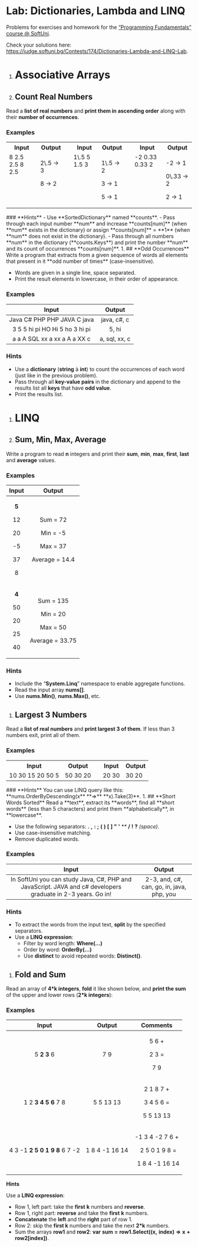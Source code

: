 ﻿
# **Lab: Dictionaries, Lambda and LINQ**
Problems for exercises and homework for the [“Programming Fundamentals” course @ SoftUni](https://softuni.bg/courses/programming-fundamentals).

Check your solutions here: <https://judge.softuni.bg/Contests/174/Dictionaries-Lambda-and-LINQ-Lab>.
1. # **Associative Arrays**
1. ## **Count Real Numbers**
Read a **list of real numbers** and **print them in ascending order** along with their **number of occurrences**.
### **Examples**

<table><tr><th colspan="1" valign="top"><b>Input</b></th><th colspan="1" valign="top"><b>Output</b></th><th colspan="1" rowspan="2" valign="top"></th><th colspan="1" valign="top"><b>Input</b></th><th colspan="1" valign="top"><b>Output</b></th><th colspan="1" rowspan="2" valign="top"></th><th colspan="1" valign="top"><b>Input</b></th><th colspan="1" valign="top"><b>Output</b></th></tr>
<tr><td colspan="1" valign="top">8 2.5 2.5 8 2.5</td><td colspan="1" valign="top"><p>2\.5 -> 3</p><p>8 -> 2</p></td><td colspan="1" valign="top">1\.5 5 1.5 3</td><td colspan="1" valign="top"><p>1\.5 -> 2</p><p>3 -> 1</p><p>5 -> 1</p></td><td colspan="1" valign="top">-2 0.33 0.33 2</td><td colspan="1" valign="top"><p>-2 -> 1</p><p>0\.33 -> 2</p><p>2 -> 1</p></td></tr>
</table>
### **Hints**
- Use **SortedDictionary<double,** **int>** named **counts**.
- Pass through each input number **num** and increase **counts[num]** (when **num** exists in the dictionary) or assign **counts[num]** = **1** (when **num** does not exist in the dictionary).
- Pass through all numbers **num** in the dictionary (**counts.Keys**) and print the number **num** and its count of occurrences **counts[num]**.
1. ## **Odd Occurrences**
Write a program that extracts from a given sequence of words all elements that present in it **odd number of times** (case-insensitive).

- Words are given in a single line, space separated.
- Print the result elements in lowercase, in their order of appearance.
### **Examples**

|**Input**|**Output**|
| :-: | :-: |
|Java C# PHP PHP JAVA C java|java, c#, c|
|3 5 5 hi pi HO Hi 5 ho 3 hi pi|5, hi|
|a a A SQL xx a xx a A a XX c|a, sql, xx, c|
### **Hints**
- Use a **dictionary** (**string** à **int**) to count the occurrences of each word (just like in the previous problem).
- Pass through all **key-value pairs** in the dictionary and append to the results list all **keys** that have **odd value**.
- Print the results list.
1. # **LINQ**
1. ## **Sum, Min, Max, Average**
Write a program to read **n** integers and print their **sum**, **min**, **max**, **first**, **last** and **average** values.
### **Examples**

|**Input**|**Output**|
| :-: | :-: |
|<p>**5**</p><p>12</p><p>20</p><p>-5</p><p>37</p><p>8</p>|<p>Sum = 72</p><p>Min = -5</p><p>Max = 37</p><p>Average = 14.4</p>|
|<p>**4**</p><p>50</p><p>20</p><p>25</p><p>40</p>|<p>Sum = 135</p><p>Min = 20</p><p>Max = 50</p><p>Average = 33.75</p>|
### **Hints**
- Include the “**System.Linq**” namespace to enable aggregate functions.
- Read the input array **nums[]**.
- Use **nums.Min()**, **nums.Max()**, etc.
1. ## **Largest 3 Numbers**
Read a **list of real numbers** and **print largest 3 of them**. If less than 3 numbers exit, print all of them.
### **Examples**

<table><tr><th colspan="1" valign="top"><b>Input</b></th><th colspan="1" valign="top"><b>Output</b></th><th colspan="1" rowspan="2" valign="top"></th><th colspan="1" valign="top"><b>Input</b></th><th colspan="1" valign="top"><b>Output</b></th></tr>
<tr><td colspan="1" valign="top">10 30 15 20 50 5</td><td colspan="1" valign="top">50 30 20</td><td colspan="1" valign="top">20 30</td><td colspan="1" valign="top">30 20</td></tr>
</table>
### **Hints**
You can use LINQ query like this: **nums.OrderByDescending(x** **=>** **x).Take(3)**.
1. ## **Short Words Sorted**
Read a **text**, extract its **words**, find all **short words** (less than 5 characters) and print them **alphabetically**, in **lowercase**.

- Use the following separators: **.** **,** **:** **;** **(** **)** **[** **]** **"** **'** **\** **/** **!** **?** *(space)*.
- Use case-insensitive matching.
- Remove duplicated words.
### **Examples**

|**Input**|**Output**|
| :-: | :-: |
|In SoftUni you can study Java, C#, PHP and JavaScript. JAVA and c# developers graduate in 2-3 years. Go in!|2-3, and, c#, can, go, in, java, php, you|
### **Hints**
- To extract the words from the input text, **split** by the specified separators.
- Use a **LINQ expression**:
  - Filter by word length: **Where(…)**
  - Order by word: **OrderBy(…)**
  - Use **distinct** to avoid repeated words: **Distinct()**.
1. ## **Fold and Sum**
Read an array of **4\*k integers**, **fold** it like shown below, and **print the sum** of the upper and lower rows (**2\*k integers**):

### **Examples**

|**Input**|**Output**|**Comments**|
| :-: | :-: | :-: |
|5 **2 3** 6|7 9|<p>5  6  +</p><p>2  3  =</p><p>7  9</p>|
|1 2 **3 4 5 6** 7 8|5 5 13 13|<p>2  1  8  7  +</p><p>3  4  5  6  =</p><p>5  5 13 13</p>|
|4 3 -1 **2 5 0 1 9 8** 6 7 -2|1 8 4 -1 16 14|<p>-1  3  4 -2  7  6  +</p><p>` `2  5  0  1  9  8  =</p><p>` `1  8  4 -1 16 14</p>|

**Hints**

Use a **LINQ expression**:

- Row 1, left part: take the **first** **k** numbers and **reverse**.
- Row 1, right part: **reverse** and take the **first** **k** numbers.
- **Concatenate** the **left** and the **right** part of row 1.
- Row 2: skip the **first k** numbers and take the next **2\*k** numbers.
- Sum the arrays **row1** and **row2**: **var** **sum** **=** **row1.Select((x,** **index)** **=>** **x** **+** **row2[index])**.


